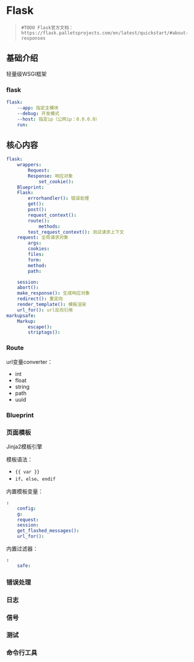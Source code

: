 # Flask

>
> `#TODO Flask官方文档：https://flask.palletsprojects.com/en/latest/quickstart/#about-responses`
>

## 基础介绍


轻量级WSGI框架 







### flask
```yaml
flask:
    --app: 指定主模块
    --debug: 开发模式
    --host: 指定ip（公网ip：0.0.0.0）
    run:
```



## 核心内容
```yaml
flask:
    wrappers:
        Request:
        Response: 响应对象
            set_cookie():
    Blueprint:
    Flask:
        errorhandler(): 错误处理
        get():
        post():
        request_context():
        route():
            methods:
        test_request_context(): 测试请求上下文
    request: 全局请求对象
        args:
        cookies:
        files:
        form:
        method:
        path:

    session:
    abort():
    make_response(): 生成响应对象
    redirect(): 重定向
    render_template(): 模板渲染
    url_for(): url反向引用
markupsafe:
    Markup:
        escape():
        striptags():
```

### Route

url变量converter：
- int
- float
- string
- path
- uuid



### Blueprint





### 页面模板

Jinja2模板引擎

模板语法：
- `{{ var }}`
- `if`、`else`、`endif`


内置模板变量：
```yaml
:
    config:
    g:
    request:
    session:
    get_flashed_messages():
    url_for():
```


内置过滤器：
```yaml
:
    safe:
```





### 错误处理


### 日志



### 信号




### 测试





### 命令行工具





